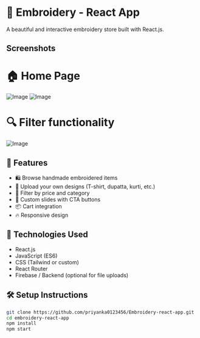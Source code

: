 # 🧵  Embroidery - React App

A beautiful and interactive embroidery store built with React.js.
## Screenshots 
# 🏠 Home Page
![Image](https://github.com/user-attachments/assets/daf14167-5457-4113-8eb8-e02478fc8b7c)
![Image](https://github.com/user-attachments/assets/af3e8fb6-bb48-44a3-8960-e28ab5f6ab35)
# 🔍 Filter functionality 
![Image](https://github.com/user-attachments/assets/8ac8733a-83b2-4933-b7c9-53f6058c1543)
## 🌟 Features

- 🛍️ Browse handmade embroidered items
- 📂 Upload your own designs (T-shirt, dupatta, kurti, etc.)
- 🔎 Filter by price and category
- 🧵 Custom slides with CTA buttons
- 📦 Cart integration
- 🔥 Responsive design


## 🚀 Technologies Used

- React.js
- JavaScript (ES6)
- CSS (Tailwind or custom)
- React Router
- Firebase / Backend (optional for file uploads)

## 🛠️ Setup Instructions

```bash
git clone https://github.com/priyanka0123456/Embroidery-react-app.git
cd embroidery-react-app
npm install
npm start
